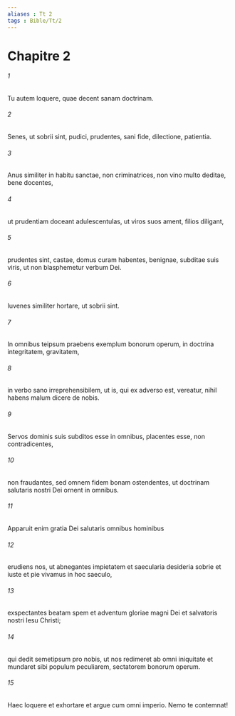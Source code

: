 ```yaml
---
aliases : Tt 2
tags : Bible/Tt/2
---
```


# Chapitre 2

###### 1
Tu autem loquere, quae decent sanam doctrinam.
###### 2
Senes, ut sobrii sint, pudici, prudentes, sani fide, dilectione, patientia.
###### 3
Anus similiter in habitu sanctae, non criminatrices, non vino multo deditae, bene docentes, 
###### 4
ut prudentiam doceant adulescentulas, ut viros suos ament, filios diligant, 
###### 5
prudentes sint, castae, domus curam habentes, benignae, subditae suis viris, ut non blasphemetur verbum Dei.
###### 6
Iuvenes similiter hortare, ut sobrii sint. 
###### 7
In omnibus teipsum praebens exemplum bonorum operum, in doctrina integritatem, gravitatem, 
###### 8
in verbo sano irreprehensibilem, ut is, qui ex adverso est, vereatur, nihil habens malum dicere de nobis.
###### 9
Servos dominis suis subditos esse in omnibus, placentes esse, non contradicentes, 
###### 10
non fraudantes, sed omnem fidem bonam ostendentes, ut doctrinam salutaris nostri Dei ornent in omnibus.
###### 11
Apparuit enim gratia Dei salutaris omnibus hominibus 
###### 12
erudiens nos, ut abnegantes impietatem et saecularia desideria sobrie et iuste et pie vivamus in hoc saeculo, 
###### 13
exspectantes beatam spem et adventum gloriae magni Dei et salvatoris nostri Iesu Christi; 
###### 14
qui dedit semetipsum pro nobis, ut nos redimeret ab omni iniquitate et mundaret sibi populum peculiarem, sectatorem bonorum operum.
###### 15
Haec loquere et exhortare et argue cum omni imperio. Nemo te contemnat!
